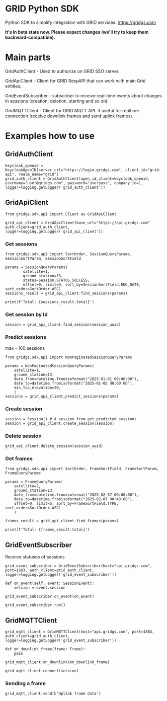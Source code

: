 # GRID Python SDK
Python SDK to simplify integration with GRID services: https://gridgs.com

**It's in beta state now. Please expect changes (we'll try to keep them backward-compatible).**

# Main parts
GridAuthClient - Used to authorize on GRID SSO server.

GridApiClient - Client for GRID RespAPI that can work with main Grid entities.

GridEventSubscriber - subscriber to receive real-time events about changes in sessions (creation, deletion, starting and so on).

GridMQTTClient - Client for GRID MQTT API. It useful for realtime connection (receive downlink frames and send uplink frames).

# Examples how to use
## GridAuthClient
```
keycloak_openid = KeycloakOpenID(server_url="https://login.gridgs.com", client_id="grid-api", realm_name="grid")
grid_auth_client = GridAuthClient(open_id_client=keycloak_openid, username="user@gridgs.com", password="userpass", company_id=1, logger=logging.getLogger('grid_auth_client'))
```

## GridApiClient

```
from gridgs.sdk.api import Client as GridApiClient

grid_api_client = GridApiClient(base_url="https://api.gridgs.com" auth_client=grid_auth_client, logger=logging.getLogger('grid_api_client'))
```

### Get sessions
```
from gridgs.sdk.api import SortOrder, SessionQueryParams, SessionSortParam, SessionSortField

params = SessionQueryParams(
        satellite=1,
        ground_station=13,
        status=Session.STATUS_SUCCESS,
        offset=0, limit=3, sort_by=SessionSortField.END_DATE, sort_order=SortOrder.ASC)
sessions_result = grid_api_client.find_sessions(params)

print(f'Total: {sessions_result.total}')
```

### Get session by Id
```
session = grid_api_client.find_session(session_uuid)
```

### Predict sessions
max - 100 sessions
```
from gridgs.sdk.api import NonPaginatedSessionQueryParams

params = NonPaginatedSessionQueryParams(
    satellite=1, 
    ground_station=13,
    date_from=datetime.fromisoformat("2025-01-01 00:00:00"),
    date_to=datetime.fromisoformat("2025-01-02 00:00:00"),
    min_tca_elevation=20,
    )
sessions = grid_api_client.predict_sessions(params) 
```

### Create session
```
session = Session() # A session from get_predicted_sessions
session = grid_api_client.create_session(session)
```

### Delete session
```
grid_api_client.delete_session(session_uuid)
```

### Get frames
```
from gridgs.sdk.api import SortOrder, FrameSortField, FrameSortParam, FrameQueryParams

params = FrameQueryParams(
    satellite=2, 
    ground_station=13, 
    date_from=datetime.fromisoformat("2025-02-07 00:00:00"), 
    date_to=datetime.fromisoformat("2025-02-07 00:48:00"), 
    offset=0, limit=5, sort_by=FrameSortField.TYPE, sort_order=SortOrder.ASC)
    )

frames_result = grid_api_client.find_frames(params) 

print(f'Total: {frames_result.total}')
```

## GridEventSubscriber

Receive statuses of sessions

```
grid_event_subscriber = GridEventSubscriber(host="api.gridgs.com", port=1883, auth_client=grid_auth_client, logger=logging.getLogger('grid_event_subscriber'))

def on_event(self, event: SessionEvent):
    session = event.session

grid_event_subscriber.on_event(on_event)

grid_event_subscriber.run()
```

## GridMQTTClient

```
grid_mqtt_client = GridMQTTClient(host="api.gridgs.com", port=1883, auth_client=grid_auth_client, logger=logging.getLogger('grid_event_subscriber'))

def on_downlink_frame(frame: Frame):
    pass

grid_mqtt_client.on_downlink(on_downlink_frame)

grid_mqtt_client.connect(session)
```

### Sending a frame

```
grid_mqtt_client.send(b'Uplink frame data')
```

